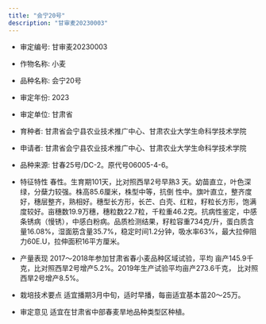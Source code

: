 ```yaml
---
title: "会宁20号"
description: "甘审麦20230003"
---
```

* 审定编号:  甘审麦20230003

*  作物名称:  小麦

*  品种名称:  会宁20号

*  审定年份:  2023

*  审定单位:  甘肃省

* 育种者:  甘肃省会宁县农业技术推广中心、甘肃农业大学生命科学技术学院

*  申请者:  甘肃省会宁县农业技术推广中心、甘肃农业大学生命科学技术学院

*  品种来源:  甘春25号/DC-2。原代号06005-4-6。

*  特征特性
春性。生育期101天，比对照西旱2号早熟3 天。幼苗直立，叶色深绿，分蘖力较强。株高85.6厘米，株型中等，抗倒 性中。旗叶直立，整齐度好，穗层整齐，熟相好。穗型长方形，长芒、白壳、红粒，籽粒长方形，饱满度较好。亩穗数19.9万穗，穗粒数22.7粒，千粒重46.2克。抗病性鉴定，中感条锈病（慢锈），中感白粉病。品质检测结果，籽粒容重734克/升，蛋白质含量16.08%，湿面筋含量35.7%，稳定时间1.2分钟，吸水率63%，最大拉伸阻力60E.U，拉伸面积16平方厘米。

*  产量表现
2017～2018年参加甘肃省春小麦品种区域试验，平均 亩产145.9千克，比对照西旱2号增产5.2%。2019年生产试验平均亩产273.6千克， 比对照西旱2号增产8.5%。

*  栽培技术要点
适宜播期3月中旬，适时早播，每亩适宜基本苗20～25万。

*  审定意见
适宜在甘肃省中部春麦旱地品种类型区种植。
